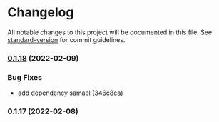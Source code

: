 # Changelog

All notable changes to this project will be documented in this file. See [standard-version](https://github.com/conventional-changelog/standard-version) for commit guidelines.

### [0.1.18](https://github.com/zzzgit/cardation/compare/v0.1.17...v0.1.18) (2022-02-09)


### Bug Fixes

* add dependency samael ([346c8ca](https://github.com/zzzgit/cardation/commit/346c8ca528902bce58dec155cd325cd484389953))

### 0.1.17 (2022-02-08)
